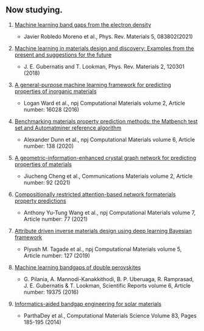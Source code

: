 ## Now studying.  
  1. [Machine learning band gaps from the electron density](https://doi.org/10.1103/PhysRevMaterials.5.083802)
     - Javier Robledo Moreno et al., Phys. Rev. Materials 5, 083802(2021)
     
  2. [Machine learning in materials design and discovery: Examples from the present and suggestions for the future](https://doi.org/10.1103/PhysRevMaterials.2.120301)
     - J. E. Gubernatis and T. Lookman, Phys. Rev. Materials 2, 120301 (2018)
     
  3. [A general-purpose machine learning framework for predicting properties of inorganic materials](https://doi.org/10.1038/npjcompumats.2016.28)
     - Logan Ward et al., npj Computational Materials volume 2, Article number: 16028 (2016)
     
  4. [Benchmarking materials property prediction methods: the Matbench test set and Automatminer reference algorithm](https://doi.org/10.1038/s41524-020-00406-3)
     - Alexander Dunn et al., npj Computational Materials volume 6, Article number: 138 (2020)
     
  5. [A geometric-information-enhanced crystal graph network for predicting properties of materials](https://doi.org/10.1038/s43246-021-00194-3)
     - Jiucheng Cheng et al., Communications Materials volume 2, Article number: 92 (2021)
     
  6. [Compositionally restricted attention-based network formaterials property predictions](https://doi.org/10.1038/s41524-021-00545-1)
     - Anthony Yu-Tung Wang et al., npj Computational Materials volume 7, Article number: 77 (2021)
     
  7. [Attribute driven inverse materials design using deep learning Bayesian framework](https://doi.org/10.1038/s41524-019-0263-3)
     - Piyush M. Tagade et al., npj Computational Materials volume 5, Article number: 127 (2019)

  8. [Machine learning bandgaps of double perovskites](https://www.nature.com/articles/srep19375.pdf)
     - G. Pilania, A. Mannodi-Kanakkithodi, B. P. Uberuaga, R. Ramprasad, J. E. Gubernatis & T. Lookman, Scientific Reports volume 6, Article number: 19375 (2016)
  9. [Informatics-aided bandgap engineering for solar materials](https://www.researchgate.net/profile/Madhu-Menon/publication/259518289_Informatics-aided_bandgap_engineering_for_solar_materials/links/5ae97d37aca2725dabb55e83/Informatics-aided-bandgap-engineering-for-solar-materials.pdf?origin=publication_detail)
     - ParthaDey et al., Computational Materials Science Volume 83, Pages 185-195 (2014)
